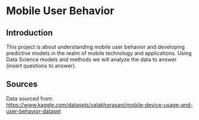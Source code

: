 # Mobile User Behavior 

## Introduction
This project is about understanding mobile user behavior and developing predictive models in the realm of mobile technology and applications. Using Data Science models and methods we will analyze the data to answer (insert questions to answer). 


## Sources
Data sourced from: https://www.kaggle.com/datasets/valakhorasani/mobile-device-usage-and-user-behavior-dataset
